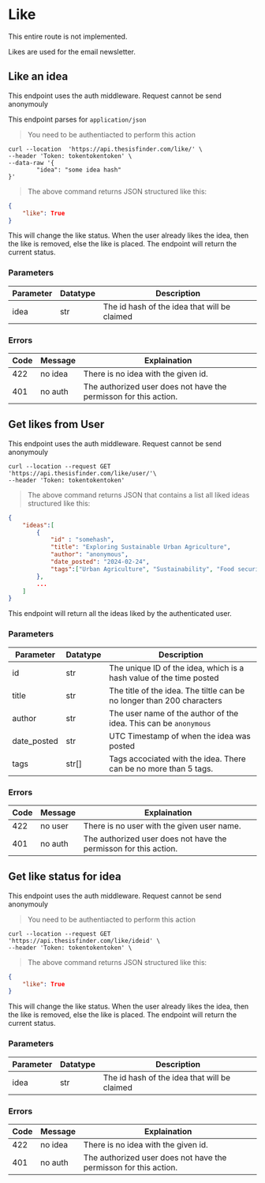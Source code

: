 # Like

<aside class="notice">
This entire route is not implemented.
</aside>

Likes are used for the email newsletter.

## Like an idea

<aside class="notice">
This endpoint uses the auth middleware. Request cannot be send anonymouly

This endpoint parses for `application/json`
</aside>


> You need to be authentiacted to perform this action

```shell
curl --location  'https://api.thesisfinder.com/like/' \
--header 'Token: tokentokentoken' \
--data-raw '{
		"idea": "some idea hash"
}'
```

> The above command returns JSON structured like this:
```json
{
	"like": True
}
```

This will change the like status. When the user already likes the idea, then the like is removed, else the like is placed. The endpoint will return the current status.

### Parameters
Parameter | Datatype | Description
--------- | ------- | -----------
idea | str | The id hash of the idea that will be claimed

### Errors
Code | Message | Explaination
--------- | ------- | -----------
422 | no idea | There is no idea with the given id.
401 | no auth | The authorized user does not have the permisson for this action.


## Get likes from User

<aside class="notice">
This endpoint uses the auth middleware. Request cannot be send anonymouly
</aside>

```shell
curl --location --request GET 'https://api.thesisfinder.com/like/user/'\
--header 'Token: tokentokentoken' 
```
> The above command returns JSON that contains a list all liked ideas structured like this:

```json
{
	"ideas":[
		{
			"id" : "somehash",
			"title": "Exploring Sustainable Urban Agriculture",
			"author": "anonymous",
			"date_posted": "2024-02-24",
			"tags":["Urban Agriculture", "Sustainability", "Food security"]
		},
		...
	]
}
```

This endpoint will return all the ideas liked by the authenticated user.

### Parameters
Parameter | Datatype | Description
--------- | ------- | -----------
id | str | The unique ID of the idea, which is a hash value of the time posted
title | str | The title of the idea. The tiltle can be no longer than 200 characters
author | str | The user name of the author of the idea. This can be `anonymous`
date_posted | str | UTC Timestamp of when the idea was posted
tags | str[] | Tags accociated with the idea. There can be no more than 5 tags.



### Errors
Code | Message | Explaination
--------- | ------- | -----------
422 | no user | There is no user with the given user name.
401 | no auth | The authorized user does not have the permisson for this action.


## Get like status for idea

<aside class="notice">
This endpoint uses the auth middleware. Request cannot be send anonymouly
</aside>


> You need to be authentiacted to perform this action

```shell
curl --location --request GET 'https://api.thesisfinder.com/like/ideid' \
--header 'Token: tokentokentoken' \
```

> The above command returns JSON structured like this:
```json
{
	"like": True
}
```

This will change the like status. When the user already likes the idea, then the like is removed, else the like is placed. The endpoint will return the current status.

### Parameters
Parameter | Datatype | Description
--------- | ------- | -----------
idea | str | The id hash of the idea that will be claimed

### Errors
Code | Message | Explaination
--------- | ------- | -----------
422 | no idea | There is no idea with the given id.
401 | no auth | The authorized user does not have the permisson for this action.